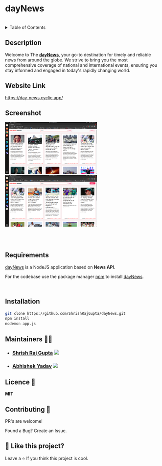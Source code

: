 # dayNews
<br>

<!-- TABLE OF CONTENTS -->
<details>
  <summary>Table of Contents</summary>
  <ol>
    <li>
      <a href="#description">Description</a>
      <ul>
        <li><a href="#website-link">Website Link</a></li>
      </ul>
    </li>
    <li>
      Getting Started
      <ul>
       <li><a href="#requirements"> Requirements</a></li>
       <li><a href="#installation"> Installation</a></li>
      </ul>
    </li>
       <li><a href="#maintainers-👨‍💻">Maintainers</a></li>
    <li><a href="#licence-🍁">Licence</a></li>
    <li><a href="#contributing-💙">Contributing</a></li>
    <li><a href="#💖-like-this-project">Like this project</a></li>
  </ol>
</details>


## Description
Welcome to The [**dayNews**](https://day-news.cyclic.app/), your go-to destination for timely and reliable news from around the globe. We strive to bring you the most comprehensive coverage of national and international events, ensuring you stay informed and engaged in today's rapidly changing world.

## Website Link

https://day-news.cyclic.app/

## Screenshot
<p align="left">
  <img src="img/Screenshot.png" width="300" title="img">
  <img src="img/Screenshot 2.png" width="300" alt="img">
</p>
<br>
<br>

## Requirements
[dayNews](https://github.com/ShrishRajGupta/dayNews) is a NodeJS application based on **News API**.

For the codebase use the package manager [npm](https://www.npmjs.com/) to install [dayNews](https://github.com/ShrishRajGupta/dayNews).

<br>

## Installation
```bash
git clone https://github.com/ShrishRajGupta/dayNews.git
npm install
nodemon app.js
```

## Maintainers 👨‍💻

- ### [Shrish Raj Gupta](https://github.com/ShrishRajGupta)   [<img height="13" src="https://cdn.svgporn.com/logos/linkedin.svg" />](https://www.linkedin.com/in/shrishrajgupta/)
- ### [Abhishek Yadav](https://github.com/AbhishekYMNNIT)  [<img height="13" src="https://cdn.svgporn.com/logos/linkedin.svg" />](https://www.linkedin.com/in/abhishekyadav123/)

## Licence 🍁
**MIT**

## Contributing 💙

PR's are welcome!

Found a Bug? Create an Issue.

## 💖 Like this project?

Leave a ⭐ If you think this project is cool.